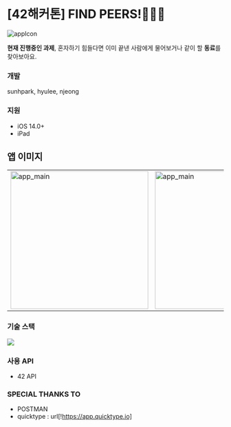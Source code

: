 # [42해커톤] FIND PEERS!👩👦👨

<img src="https://sunhpark42.github.io/42Hackerthon_FindPeer/images/findpeer_appIcon.png" alt="appIcon" />

<p><strong>현재 진행중인 과제</strong>, 혼자하기 힘들다면 이미 끝낸 사람에게 물어보거나 같이 할 <strong>동료</strong>를 찾아보아요.</p>

### 개발
sunhpark, hyulee, njeong

### 지원
* iOS 14.0+
* iPad

## 앱 이미지
<table>
	<tr>
		<td>
			<img src="https://sunhpark42.github.io/42Hackerthon_FindPeer/images/app_main.png" alt="app_main" width="320px"/>
		</td>
		<td>
			<img src="https://sunhpark42.github.io/42Hackerthon_FindPeer/images/result_progress.png" alt="app_main" width="320px"/>
		</td>
		<td>
			<img src="https://sunhpark42.github.io/42Hackerthon_FindPeer/images/result_finished.png" alt="app_main" width="320px"/>
		</td>
	</tr>
</table>

### 기술 스택
<img src="https://img.shields.io/badge/swift-v5.1-orange?logo=swift" />

### 사용 API
* 42 API 

### SPECIAL THANKS TO
* POSTMAN
* quicktype : url[!https://app.quicktype.io]
